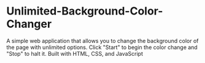 # Unlimited-Background-Color-Changer
A simple web application that allows you to change the background color of the page with unlimited options. Click "Start" to begin the color change and "Stop" to halt it. Built with HTML, CSS, and JavaScript
